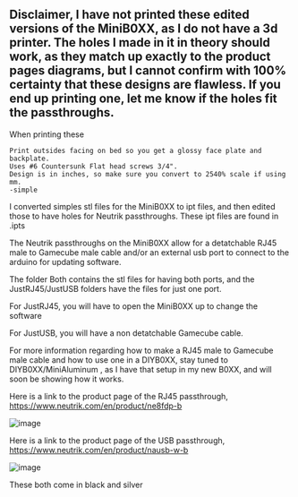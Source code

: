 ## Disclaimer, I have not printed these edited versions of the MiniB0XX, as I do not have a 3d printer. The holes I made in it in theory should work, as they match up exactly to the product pages diagrams, but I cannot confirm with 100% certainty that these designs are flawless. If you end up printing one, let me know if the holes fit the passthroughs.

When printing these

    Print outsides facing on bed so you get a glossy face plate and backplate.
    Uses #6 Countersunk Flat head screws 3/4".
    Design is in inches, so make sure you convert to 2540% scale if using mm.
    -simple
I converted simples stl files for the MiniB0XX to ipt files, and then edited those to have holes for Neutrik passthroughs. These ipt files are found in .ipts

The Neutrik passthroughs on the MiniB0XX allow for a detatchable RJ45 male to Gamecube male cable and/or an external usb port to connect to the arduino for updating software.

The folder Both contains the stl files for having both ports, and the JustRJ45/JustUSB folders have the files for just one port.

For JustRJ45, you will have to open the MiniB0XX up to change the software

For JustUSB, you will have a non detatchable Gamecube cable.

For more information regarding how to make a RJ45 male to Gamecube male cable and how to use one in a DIYB0XX, stay tuned to DIYB0XX/MiniAluminum , as I have that setup in my new B0XX, and will soon be showing how it works.

Here is a link to the product page of the RJ45 passthrough, https://www.neutrik.com/en/product/ne8fdp-b

![image](https://www.neutrik.com/uploads/media/500x/07/867-ne8fdp-b.jpg?v=1-0)

Here is a link to the product page of the USB passthrough, https://www.neutrik.com/en/product/nausb-w-b

![image](https://www.neutrik.com/uploads/media/500x/08/1828-nausb-w-b.jpg?v=1-0)

These both come in black and silver
